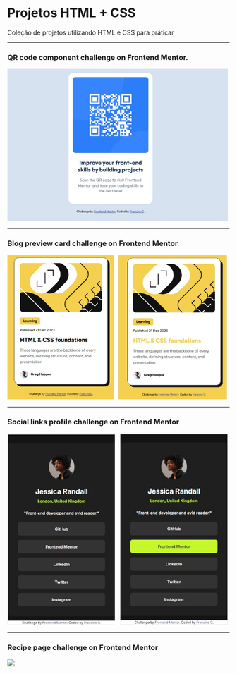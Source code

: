 # Projetos HTML + CSS

 Coleção de projetos utilizando HTML e CSS para práticar

---
### QR code component challenge on Frontend Mentor.

<img src="./qr-code/qr-code-final-product.jpg" style="width:500px">

---

### Blog preview card challenge on Frontend Mentor

<img src="./blog-preview-card/blog-preview-card-final-product.jpg" style="width:500px">

---

### Social links profile challenge on Frontend Mentor

<img src="./social-links-profile/social-links-profile-final-product.jpg" style="width:500px">

---

### Recipe page challenge on Frontend Mentor

<img src="./recepe-page/recipe-page-final-product.jpg" style="width:500px">